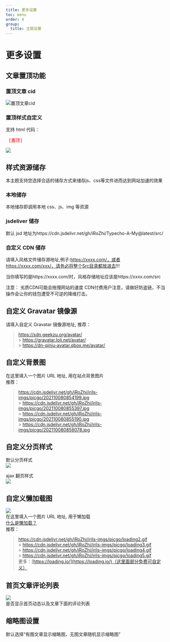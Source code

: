 ```yaml
---
title: 更多设置
toc: menu
order: 4
group:
  title: 主题设置
---
```


# 更多设置

## 文章置顶功能

### 置顶文章 cid

![置顶文章cid](https://cdn.jsdelivr.net/gh/iRoZhi/irils-imgs/picgo/202110171630796.png)

### 置顶样式自定义

支持 html 代码：

<pre>
<span style='color:red'> [置顶] </span>
</pre>

![](https://cdn.jsdelivr.net/gh/iRoZhi/irils-imgs/picgo/202110171629287.png)

## 样式资源储存

<Alert type="info">
本主题支持您选择合适的储存方式来储存js、css等文件进而达到网站加速的效果
</Alert>

### 本地储存

本地储存即调用本地 css、js、img 等资源

### jsdeliver 储存

默认 jsd 地址为https://cdn.jsdelivr.net/gh/iRoZhi/Typecho-A-My@latest/src/

### 自定义 CDN 储存

请填入风格文件储存源地址,例子:https://xxxx.com/，或者https://xxxx.com/xxx/，请务必将整个Src目录都放进去!!!

当你填写的是https://xxxx.com/时，风格存储地址应该是https://xxxx.com/src

<Alert type="warning">
注意：
劣质CDN可能会拖慢网站的速度
CDN付费用户注意，请做好防盗链，不当操作会让你的钱包遭受不可逆的降维打击。
</Alert>

## 自定义 Gravatar 镜像源

请填入自定义 Gravatar 镜像源地址,
推荐：

> https://sdn.geekzu.org/avatar/ <br> > https://gravatar.loli.net/avatar/ <br> > https://dn-qiniu-avatar.qbox.me/avatar/

## 自定义背景图

在这里填入一个图片 URL 地址, 用在站点背景图片<br>
推荐：<br>

> https://cdn.jsdelivr.net/gh/iRoZhi/irils-imgs/picgo/202110080854199.jpg<br> > https://cdn.jsdelivr.net/gh/iRoZhi/irils-imgs/picgo/202110080855397.jpg<br> > https://cdn.jsdelivr.net/gh/iRoZhi/irils-imgs/picgo/202110080855190.jpg<br> > https://cdn.jsdelivr.net/gh/iRoZhi/irils-imgs/picgo/202110080856078.jpg

## 自定义分页样式

默认分页样式<br>
![](https://cdn.jsdelivr.net/gh/iRoZhi/irils-imgs/picgo/202110171656658.png)

ajax 翻页样式<br>
![](https://cdn.jsdelivr.net/gh/iRoZhi/irils-imgs/picgo/202110171655154.png)

## 自定义懒加载图

![](https://cdn.jsdelivr.net/gh/iRoZhi/irils-imgs/picgo/202110171701612.png)<br>
在这里填入一个图片 URL 地址, 用于懒加载<br>
[什么是懒加载？](https://www.baidu.com/s?ie=UTF-8&wd=%E4%BB%80%E4%B9%88%E6%98%AF%E6%87%92%E5%8A%A0%E8%BD%BD%EF%BC%9F)<br>
推荐：<br>

> https://cdn.jsdelivr.net/gh/iRoZhi/irils-imgs/picgo/loading2.gif<br> > https://cdn.jsdelivr.net/gh/iRoZhi/irils-imgs/picgo/loading3.gif<br> > https://cdn.jsdelivr.net/gh/iRoZhi/irils-imgs/picgo/loading4.gif<br> > https://cdn.jsdelivr.net/gh/iRoZhi/irils-imgs/picgo/loading5.gif<br>
> 更多：[https://loading.io/](https://loading.io/)（这里面部分免费可自定义）

## 首页文章评论列表

![](https://cdn.jsdelivr.net/gh/iRoZhi/irils-imgs/picgo/202110171706272.png)<br>
是否显示首页动态以及文章下面的评论列表

## 缩略图设置

默认选择“有图文章显示缩略图，无图文章随机显示缩略图”
